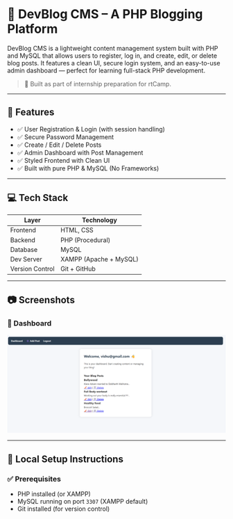 # 📝 DevBlog CMS – A PHP Blogging Platform

DevBlog CMS is a lightweight content management system built with PHP and MySQL that allows users to register, log in, and create, edit, or delete blog posts. It features a clean UI, secure login system, and an easy-to-use admin dashboard — perfect for learning full-stack PHP development.

> 🚀 Built as part of internship preparation for rtCamp.

---

## 🔧 Features

- ✅ User Registration & Login (with session handling)
- ✅ Secure Password Management
- ✅ Create / Edit / Delete Posts
- ✅ Admin Dashboard with Post Management
- ✅ Styled Frontend with Clean UI
- ✅ Built with pure PHP & MySQL (No Frameworks)

---

## 💻 Tech Stack

| Layer         | Technology      |
|---------------|------------------|
| Frontend      | HTML, CSS        |
| Backend       | PHP (Procedural) |
| Database      | MySQL            |
| Dev Server    | XAMPP (Apache + MySQL) |
| Version Control | Git + GitHub  |

---

## 📷 Screenshots

### 📌 Dashboard
![Dashboard Preview](preview.png)

---

## 🚀 Local Setup Instructions

### ✅ Prerequisites
- PHP installed (or XAMPP)
- MySQL running on port `3307` (XAMPP default)
- Git installed (for version control)
